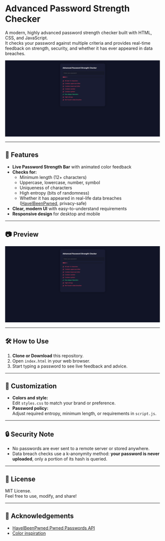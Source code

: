# Advanced Password Strength Checker

A modern, highly advanced password strength checker built with HTML, CSS, and JavaScript.  
It checks your password against multiple criteria and provides real-time feedback on strength, security, and whether it has ever appeared in data breaches.  

![Screenshot](screenshot.png) <!-- Replace with your screenshot path if needed -->

---

## 🚀 Features

- **Live Password Strength Bar** with animated color feedback
- **Checks for:**
  - Minimum length (12+ characters)
  - Uppercase, lowercase, number, symbol
  - Uniqueness of characters
  - High entropy (bits of randomness)
  - Whether it has appeared in real-life data breaches ([HaveIBeenPwned](https://haveibeenpwned.com/API/v3#SearchingPwnedPasswordsByRange), privacy-safe)
- **Clear, modern UI** with easy-to-understand requirements
- **Responsive design** for desktop and mobile

---

## 📷 Preview

![Advanced Password Strength Checker Preview](screenshot.png) <!-- Replace with your screenshot path if needed -->

---

## 🛠️ How to Use

1. **Clone or Download** this repository.
2. Open `index.html` in your web browser.
3. Start typing a password to see live feedback and advice.

---

## 📝 Customization

- **Colors and style:**  
  Edit `styles.css` to match your brand or preference.
- **Password policy:**  
  Adjust required entropy, minimum length, or requirements in `script.js`.

---

## 🔒 Security Note

- No passwords are ever sent to a remote server or stored anywhere.
- Data breach checks use a k-anonymity method: **your password is never uploaded**, only a portion of its hash is queried.

---

## 📄 License

MIT License.  
Feel free to use, modify, and share!

---

## 🙏 Acknowledgements

- [HaveIBeenPwned Pwned Passwords API](https://haveibeenpwned.com/API/v3#SearchingPwnedPasswordsByRange)
- [Color inspiration](https://coolors.co/)
